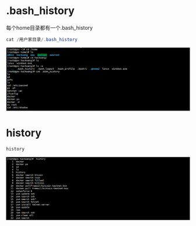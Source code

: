# .bash_history
每个home目录都有一个.bash_history
```java
cat /用户家目录/.bash_history
```
![image.png](./images/20231018_0006542982.png)
# history
```java
history
```
![image.png](./images/20231018_0006554521.png)

